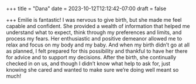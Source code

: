+++
title = "Dana"
date = 2023-10-12T12:12:42-07:00
draft = false

+++
Emilie is fantastic!  I was nervous to give birth, but she made me feel capable and confident.  She provided a wealth of information that helped me understand what to expect, think through my preferences and limits, and process my fears. Her enthusiastic and positive demeanor allowed me to relax and focus on my body and my baby. And when my birth didn’t go at all as planned, I felt prepared for this possibility and thankful to have her there for advice and to support my decisions.  After the birth, she continually checked in on us, and though I didn’t know what help to ask for, just knowing she cared and wanted to make sure we’re doing well meant so much!